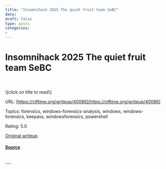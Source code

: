 ```yaml
---
title: "Insomnihack 2025 The quiet fruit team SeBC"
date: 
draft: false
type: posts
categories: 
- 
---
```

# Insomnihack 2025 The quiet fruit team SeBC

<br/>

<br/>
\[click on title to read\]

URL: [https://ctftime.org/writeup/40086](https://ctftime.org/writeup/40086)

Topics: forensics, windows-forensics-analysis, windows, windows-forensics, keepass, windowsforensics, powershell 

Rating: 5.0

[Original writeup](https://github.com/kyos-public/ctf-writeups/tree/main/insomnihack-2025/TheQuietFruit)

#### [Source](https://ctftime.org/writeup/40086)

<br/>
---
